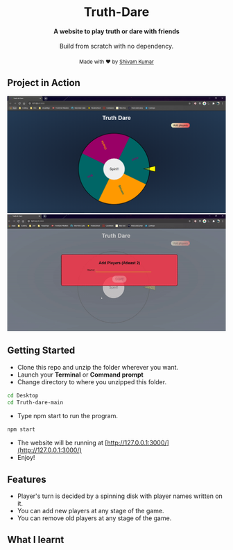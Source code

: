 <div align="center">

<h1>Truth-Dare</h1>

<p>
  <strong>A website to play truth or dare with friends</strong>
  <br /><br />
  Build from scratch with no dependency.
</p>


<p>
  <sub>Made with ❤︎ by
    <a href="https://github.com/wandering-sage">Shivam Kumar</a>
  </sub>
</p>
</div>


## Project in Action

<img src="src/Images/Capture1.PNG">
<img src="src/Images/capture.gif">

## Getting Started
- Clone this repo and unzip the folder wherever you want.
- Launch your **Terminal** or **Command prompt**
- Change directory to where you unzipped this folder.
```bash
cd Desktop
cd Truth-dare-main
```
- Type npm start to run the program.
```bash
npm start
```
- The website will be running at [http://127.0.0.1:3000/](http://127.0.0.1:3000/)
- Enjoy!

## Features
- Player's turn is decided by a spinning disk with player names written on it.
- You can add new players at any stage of the game.
- You can remove old players at any stage of the game.

## What I learnt
